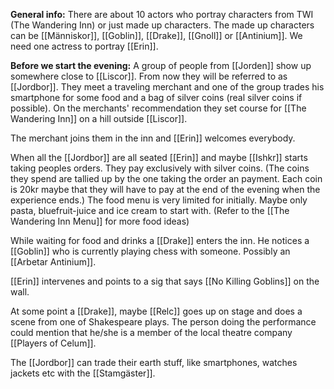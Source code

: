 **General info:**
There are about 10 actors who portray characters from TWI (The Wandering Inn) or just made up characters.
The made up characters can be [[Människor]], [[Goblin]], [[Drake]], [[Gnoll]] or [[Antinium]].
We need one actress to portray [[Erin]].

**Before we start the evening:**
A group of people from [[Jorden]] show up somewhere close to [[Liscor]]. From now they will be referred to as [[Jordbor]]. They meet a traveling merchant and one of the group trades his smartphone for some food and a bag of silver coins (real silver coins if possible). On the merchants' recommendation they set course for [[The Wandering Inn]] on a hill outside [[Liscor]].

The merchant joins them in the inn and [[Erin]] welcomes everybody.

When all the [[Jordbor]] are all seated [[Erin]] and maybe [[Ishkr]] starts taking peoples orders. They pay exclusively with silver coins. (The coins they spend are tallied up by the one taking the order an payment. Each coin is 20kr maybe that they will have to pay at the end of the evening when the experience ends.) The food menu is very limited for initially. Maybe only pasta, bluefruit-juice and ice cream to start with. (Refer to the [[The Wandering Inn Menu]] for more food ideas)

While waiting for food and drinks a [[Drake]] enters the inn. 
He notices a [[Goblin]] who is currently playing chess with someone. Possibly an [[Arbetar Antinium]].

[[Erin]] intervenes and points to a sig that says [[No Killing Goblins]]  on the wall.

At some point a [[Drake]], maybe [[Relc]] goes up on stage and does a scene from one of Shakespeare plays. The person doing the performance could mention that he/she is a member of the local theatre company [[Players of Celum]].

The [[Jordbor]] can trade their earth stuff, like smartphones, watches jackets etc with the [[Stamgäster]].

